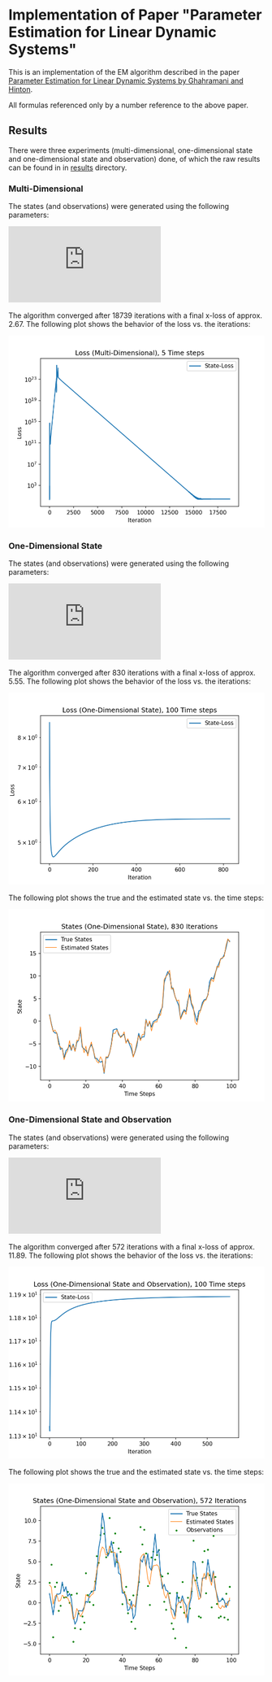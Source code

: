 # Implementation of Paper "Parameter Estimation for Linear Dynamic Systems"

This is an implementation of the EM algorithm described in the paper [Parameter Estimation for Linear Dynamic Systems by Ghahramani and Hinton][GH96].

All formulas referenced only by a number reference to the above paper.




## Results

There were three experiments (multi-dimensional, one-dimensional state and one-dimensional state and observation) done, of which
the raw results can be found in in [results](results) directory.



### Multi-Dimensional

The states (and observations) were generated using the following parameters:

![multi-dimensional params](http://www.sciweavers.org/tex2img.php?eq=T%20%3D%205%20%5Cquad%0A%5Cpi_1%20%3D%20%5Cbegin%7Bbmatrix%7D%200%20%5C%5C%200%20%5Cend%7Bbmatrix%7D%20%5Cquad%0AV_1%20%3D%20%5Cbegin%7Bbmatrix%7D%201%20%26%200%20%5C%5C%200%20%26%201%20%5Cend%7Bbmatrix%7D%20%5Cquad%0AA%20%3D%20%5Cbegin%7Bbmatrix%7D%201%20%26%200%20%5C%5C%200%20%26%201%20%5Cend%7Bbmatrix%7D%20%5Cquad%0AQ%20%3D%20%5Cbegin%7Bbmatrix%7D%201%20%26%200%20%5C%5C%200%20%26%201%20%5Cend%7Bbmatrix%7D%20%5Cquad%0AC%20%3D%20%5Cbegin%7Bbmatrix%7D%201%20%26%200%20%5C%5C%200%20%26%201%20%5Cend%7Bbmatrix%7D%20%5Cquad%0AR%20%3D%20%5Cbegin%7Bbmatrix%7D%201%20%26%200%20%5C%5C%200%20%26%201%20%5Cend%7Bbmatrix%7D&bc=Transparent&fc=Black&im=png&fs=18&ff=modern&edit=0)

The algorithm converged after 18739 iterations with a final x-loss of approx. 2.67. The following plot shows the behavior of the
loss vs. the iterations:

![multi-dimensional loss](results/multi-dimensional_loss.png)



### One-Dimensional State

The states (and observations) were generated using the following parameters:

![one-dimensional-state params](http://www.sciweavers.org/tex2img.php?eq=T%20%20%3D%20100%20%5Cquad%0A%5Cpi_1%20%3D%20%5Cbegin%7Bbmatrix%7D%200%20%5Cend%7Bbmatrix%7D%20%5Cquad%0AV_1%20%3D%20%5Cbegin%7Bbmatrix%7D%201%20%5Cend%7Bbmatrix%7D%20%5Cquad%0AA%20%3D%20%5Cbegin%7Bbmatrix%7D%201%20%5Cend%7Bbmatrix%7D%20%5Cquad%0AQ%20%3D%20%5Cbegin%7Bbmatrix%7D%202%20%5Cend%7Bbmatrix%7D%20%5Cquad%0AC%20%3D%20%5Cbegin%7Bbmatrix%7D%201%20%5C%5C%202%20%5Cend%7Bbmatrix%7D%20%5Cquad%0AR%20%3D%20%5Cbegin%7Bbmatrix%7D%202%20%26%200%20%5C%5C%200%20%26%202%20%5Cend%7Bbmatrix%7D&bc=Transparent&fc=Black&im=png&fs=18&ff=modern&edit=0)

The algorithm converged after 830 iterations with a final x-loss of approx. 5.55. The following plot shows the behavior of the
loss vs. the iterations:

![one-dimensional-state loss](results/one-dimensional-state_loss.png)

The following plot shows the true and the estimated state vs. the time steps:

![one-dimensional-state states](results/one-dimensional-state_states.png)



### One-Dimensional State and Observation

The states (and observations) were generated using the following parameters:

![one-dimensional-state-observation params](http://www.sciweavers.org/tex2img.php?eq=T%20%3D%20100%20%5Cquad%0A%5Cpi_1%20%3D%20%5Cbegin%7Bbmatrix%7D%200%20%5Cend%7Bbmatrix%7D%20%5Cquad%0AV_1%20%3D%20%5Cbegin%7Bbmatrix%7D%201%20%5Cend%7Bbmatrix%7D%20%5Cquad%0AA%20%3D%20%5Cbegin%7Bbmatrix%7D%201%20%5Cend%7Bbmatrix%7D%20%5Cquad%0AQ%20%3D%20%5Cbegin%7Bbmatrix%7D%202%20%5Cend%7Bbmatrix%7D%20%5Cquad%0AC%20%3D%20%5Cbegin%7Bbmatrix%7D%201%20%5Cend%7Bbmatrix%7D%20%5Cquad%0AR%20%3D%20%5Cbegin%7Bbmatrix%7D%205%20%5Cend%7Bbmatrix%7D&bc=Transparent&fc=Black&im=png&fs=18&ff=modern&edit=0)

The algorithm converged after 572 iterations with a final x-loss of approx. 11.89. The following plot shows the behavior of the
loss vs. the iterations:

![one-dimensional-state-observation loss](results/one-dimensional-state-observation_loss.png)

The following plot shows the true and the estimated state vs. the time steps:

![one-dimensional-state-observation states](results/one-dimensional-state-observation_states.png)





[GH96]: https://pdfs.semanticscholar.org/2e31/70f91e1d8037f8ba03286fa5ddd347a0b88e.pdf
